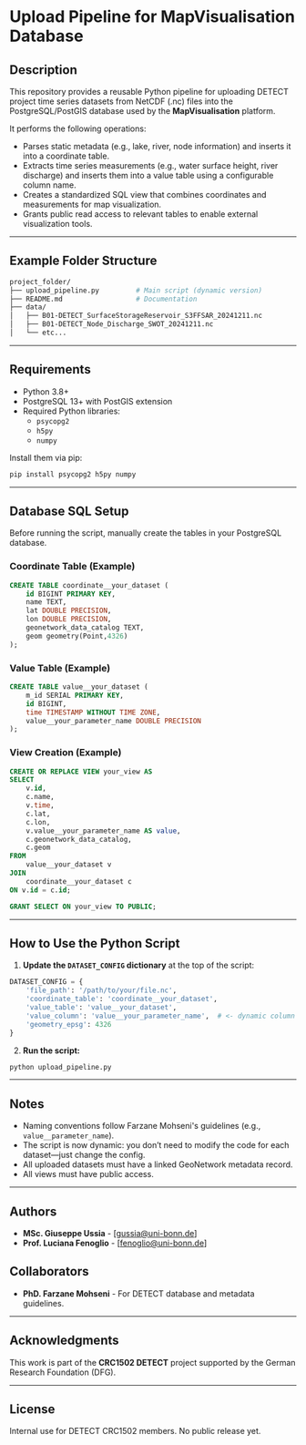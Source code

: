 
# Upload Pipeline for MapVisualisation Database 

## Description
This repository provides a reusable Python pipeline for uploading DETECT project time series datasets from NetCDF (.nc) files into the PostgreSQL/PostGIS database used by the **MapVisualisation** platform.

It performs the following operations:

- Parses static metadata (e.g., lake, river, node information) and inserts it into a coordinate table.
- Extracts time series measurements (e.g., water surface height, river discharge) and inserts them into a value table using a configurable column name.
- Creates a standardized SQL view that combines coordinates and measurements for map visualization.
- Grants public read access to relevant tables to enable external visualization tools.

---

## Example Folder Structure
```bash
project_folder/
├── upload_pipeline.py         # Main script (dynamic version)
├── README.md                  # Documentation
├── data/
│   ├── B01-DETECT_SurfaceStorageReservoir_S3FFSAR_20241211.nc
│   ├── B01-DETECT_Node_Discharge_SWOT_20241211.nc
│   └── etc...
```

---

## Requirements
- Python 3.8+
- PostgreSQL 13+ with PostGIS extension
- Required Python libraries:
  - `psycopg2`
  - `h5py`
  - `numpy`

Install them via pip:
```bash
pip install psycopg2 h5py numpy
```

---

## Database SQL Setup
Before running the script, manually create the tables in your PostgreSQL database.

### Coordinate Table (Example)
```sql
CREATE TABLE coordinate__your_dataset (
    id BIGINT PRIMARY KEY,
    name TEXT,
    lat DOUBLE PRECISION,
    lon DOUBLE PRECISION,
    geonetwork_data_catalog TEXT,
    geom geometry(Point,4326)
);
```

### Value Table (Example)
```sql
CREATE TABLE value__your_dataset (
    m_id SERIAL PRIMARY KEY,
    id BIGINT,
    time TIMESTAMP WITHOUT TIME ZONE,
    value__your_parameter_name DOUBLE PRECISION
);
```

### View Creation (Example)
```sql
CREATE OR REPLACE VIEW your_view AS
SELECT
    v.id,
    c.name,
    v.time,
    c.lat,
    c.lon,
    v.value__your_parameter_name AS value,
    c.geonetwork_data_catalog,
    c.geom
FROM
    value__your_dataset v
JOIN
    coordinate__your_dataset c
ON v.id = c.id;

GRANT SELECT ON your_view TO PUBLIC;
```

---

## How to Use the Python Script
1. **Update the `DATASET_CONFIG` dictionary** at the top of the script:
```python
DATASET_CONFIG = {
    'file_path': '/path/to/your/file.nc',
    'coordinate_table': 'coordinate__your_dataset',
    'value_table': 'value__your_dataset',
    'value_column': 'value__your_parameter_name',  # <- dynamic column name
    'geometry_epsg': 4326
}
```

2. **Run the script:**
```bash
python upload_pipeline.py
```

---

## Notes
- Naming conventions follow Farzane Mohseni's guidelines (e.g., `value__parameter_name`).
- The script is now dynamic: you don’t need to modify the code for each dataset—just change the config.
- All uploaded datasets must have a linked GeoNetwork metadata record.
- All views must have public access.

---

## Authors
- **MSc. Giuseppe Ussia** - [gussia@uni-bonn.de]
- **Prof. Luciana Fenoglio** - [fenoglio@uni-bonn.de]

## Collaborators
- **PhD. Farzane Mohseni** - For DETECT database and metadata guidelines.

---

## Acknowledgments
This work is part of the **CRC1502 DETECT** project supported by the German Research Foundation (DFG).

---

## License
Internal use for DETECT CRC1502 members. No public release yet.

